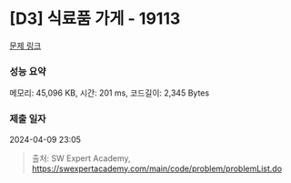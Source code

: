 # [D3] 식료품 가게 - 19113 

[문제 링크](https://swexpertacademy.com/main/code/problem/problemDetail.do?contestProbId=AYxCRFA6iiEDFASu) 

### 성능 요약

메모리: 45,096 KB, 시간: 201 ms, 코드길이: 2,345 Bytes

### 제출 일자

2024-04-09 23:05



> 출처: SW Expert Academy, https://swexpertacademy.com/main/code/problem/problemList.do